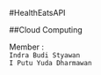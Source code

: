 #HealthEatsAPI  

##Cloud Computing   

Member :  
`Indra Budi Styawan`  
`I Putu Yuda Dharmawan`
 
 
